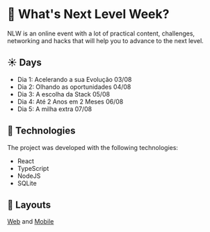 # :rocket: What's Next Level Week?

NLW is an online event with a lot of practical content, challenges, networking and hacks that will help you to advance to the next level.

## :sunny: Days

* Dia 1: Acelerando a sua Evolução 03/08
* Dia 2: Olhando as oportunidades 04/08
* Dia 3: A escolha da Stack 05/08
* Dia 4: Até 2 Anos em 2 Meses 06/08
* Dia 5: A milha extra 07/08

## :purple_heart: Technologies

The project was developed with the following technologies:

* React
* TypeScript
* NodeJS
* SQLite

## :art: Layouts

[Web](https://www.figma.com/file/GHGS126t7WYjnPZdRKChJF/Proffy-Web) and [Mobile](https://www.figma.com/file/e33KvgUpFdunXxJjHnK7CG/Proffy-Mobile)
